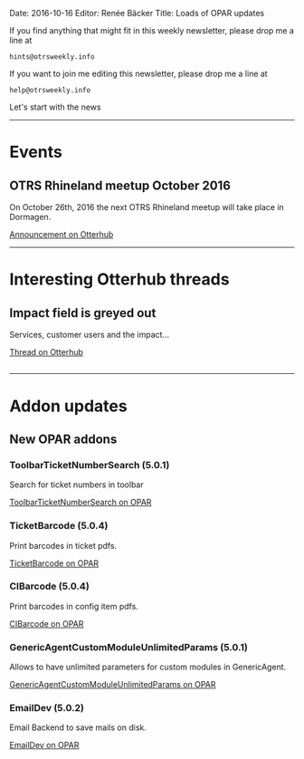 Date: 2016-10-16
Editor: Renée Bäcker
Title: Loads of OPAR updates


If you find anything that
might fit in this weekly newsletter, please drop me a line at

`hints@otrsweekly.info`

If you want to join me editing this newsletter, please drop me a line at

`help@otrsweekly.info`

Let's start with the news

<hr>

# Events

## OTRS Rhineland meetup October 2016

On October 26th, 2016 the next OTRS Rhineland meetup will take place in Dormagen.

[Announcement on Otterhub](http://forums.otterhub.org/viewtopic.php?f=34&t=33514)

<hr>

# Interesting Otterhub threads

## Impact field is greyed out

Services, customer users and the impact...

[Thread on Otterhub](http://forums.otterhub.org/viewtopic.php?f=62&t=33584)

## 

<hr>

# Addon updates

## New OPAR addons

### ToolbarTicketNumberSearch (5.0.1)

Search for ticket numbers in toolbar

[ToolbarTicketNumberSearch on OPAR](http://opar.perl-services.de/dist/ToolbarTicketNumberSearch)

### TicketBarcode (5.0.4)

Print barcodes in ticket pdfs.

[TicketBarcode on OPAR](http://opar.perl-services.de/dist/TicketBarcode)

### CIBarcode (5.0.4)

Print barcodes in config item pdfs.

[CIBarcode on OPAR](http://opar.perl-services.de/dist/CIBarcode)

### GenericAgentCustomModuleUnlimitedParams (5.0.1)

Allows to have unlimited parameters for custom modules in GenericAgent.

[GenericAgentCustomModuleUnlimitedParams on OPAR](http://opar.perl-services.de/dist/GenericAgentCustomModuleUnlimitedParams)

### EmailDev (5.0.2)

Email Backend to save mails on disk.

[EmailDev on OPAR](http://opar.perl-services.de/dist/EmailDev)

